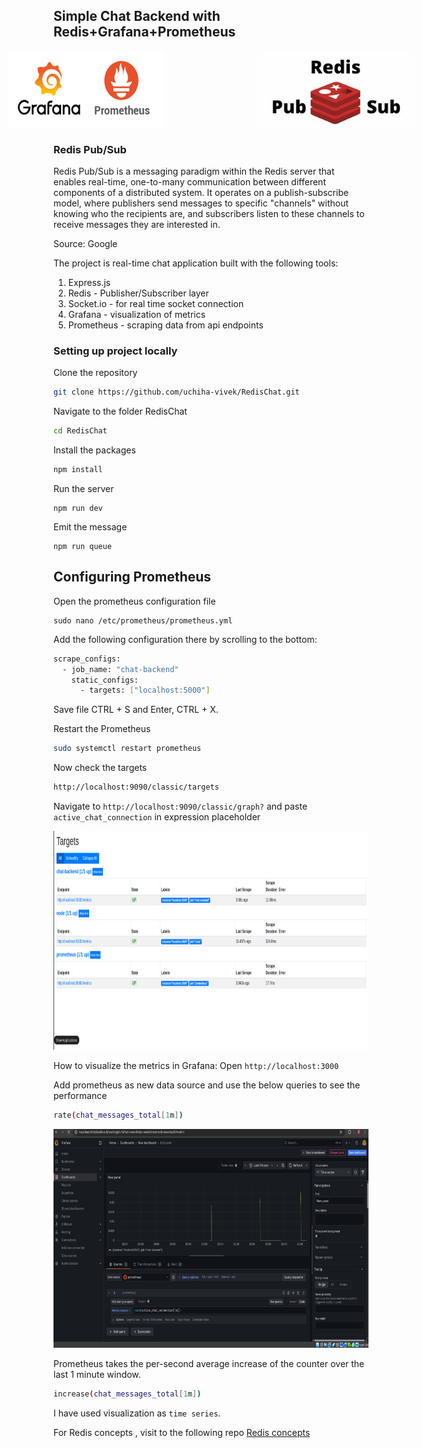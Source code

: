 ## Simple Chat Backend with Redis+Grafana+Prometheus

<p align="center" style="display: flex; justify-content: center; gap: 150px;">
   <img src="./assets/redis-grapro.png" width="250" alt="Redis Logo">
   <img src="./assets/redis-pubsub.jpg" width="250" alt="Redis Logo">
</p>


### Redis Pub/Sub
Redis Pub/Sub is a messaging paradigm within the Redis server that enables real-time, one-to-many communication between different components of a distributed system. It operates on a publish-subscribe model, where publishers send messages to specific "channels" without knowing who the recipients are, and subscribers listen to these channels to receive messages they are interested in.

Source: Google


The project is real-time chat application built with the following tools:

1. Express.js
2. Redis - Publisher/Subscriber layer
3. Socket.io - for real time socket connection
4. Grafana - visualization of metrics
5. Prometheus - scraping data from api endpoints




### Setting up project locally


Clone the repository
```bash
git clone https://github.com/uchiha-vivek/RedisChat.git
```

Navigate to the folder RedisChat
```bash
cd RedisChat
```

Install the  packages
```bash
npm install
```

Run the server
```
npm run dev
```

Emit the message
```
npm run queue
```

## Configuring Prometheus

Open the prometheus configuration file
```
sudo nano /etc/prometheus/prometheus.yml
```

Add the following configuration there by scrolling to the bottom:
```bash
scrape_configs:
  - job_name: "chat-backend"
    static_configs:
      - targets: ["localhost:5000"]
```

Save file CTRL + S and  Enter, CTRL + X.

Restart the Prometheus
```bash
sudo systemctl restart prometheus
```

Now check the targets

```bash
http://localhost:9090/classic/targets
```


Navigate to ```http://localhost:9090/classic/graph?```
and paste ```active_chat_connection``` in expression placeholder

<img src="./assets/redis-uptime.png" width="850" height="350" alt="Redis Logo">




How to visualize the metrics in Grafana:
Open ```http://localhost:3000```


Add prometheus as new data source and use the below queries to see the performance
```bash
rate(chat_messages_total[1m])
```

<img src="./assets/redis-grafana.png" width="850" height="350" alt="Redis Logo">

Prometheus takes the per-second average increase of the counter over the last 1 minute window.

```bash
increase(chat_messages_total[1m])
```

I have used visualization as ```time series```.


For Redis concepts , visit to the following repo
[Redis concepts](https://github.com/uchiha-vivek/Redis-concepts)
